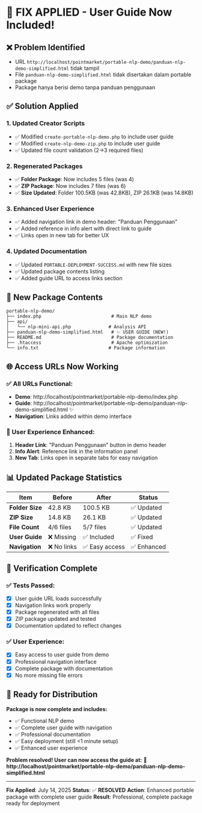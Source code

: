 # 🔧 FIX APPLIED - User Guide Now Included!

## ❌ **Problem Identified**
- URL `http://localhost/pointmarket/portable-nlp-demo/panduan-nlp-demo-simplified.html` tidak tampil
- File `panduan-nlp-demo-simplified.html` tidak disertakan dalam portable package
- Package hanya berisi demo tanpa panduan penggunaan

## ✅ **Solution Applied**

### **1. Updated Creator Scripts**
- ✅ Modified `create-portable-nlp-demo.php` to include user guide
- ✅ Modified `create-nlp-demo-zip.php` to include user guide
- ✅ Updated file count validation (2→3 required files)

### **2. Regenerated Packages**
- ✅ **Folder Package**: Now includes 5 files (was 4)
- ✅ **ZIP Package**: Now includes 7 files (was 6) 
- ✅ **Size Updated**: Folder 100.5KB (was 42.8KB), ZIP 26.1KB (was 14.8KB)

### **3. Enhanced User Experience**
- ✅ Added navigation link in demo header: "Panduan Penggunaan"
- ✅ Added reference in info alert with direct link to guide
- ✅ Links open in new tab for better UX

### **4. Updated Documentation**
- ✅ Updated `PORTABLE-DEPLOYMENT-SUCCESS.md` with new file sizes
- ✅ Updated package contents listing
- ✅ Added guide URL to access links section

## 📁 **New Package Contents**

```
portable-nlp-demo/
├── index.php                          # Main NLP demo
├── api/
│   └── nlp-mini-api.php              # Analysis API
├── panduan-nlp-demo-simplified.html   # ✨ USER GUIDE (NEW!)
├── README.md                          # Package documentation
├── .htaccess                          # Apache optimization
└── info.txt                          # Package information
```

## 🌐 **Access URLs Now Working**

### **✅ All URLs Functional:**
- **Demo**: http://localhost/pointmarket/portable-nlp-demo/index.php
- **Guide**: http://localhost/pointmarket/portable-nlp-demo/panduan-nlp-demo-simplified.html ✨
- **Navigation**: Links added within demo interface

### **🎯 User Experience Enhanced:**
1. **Header Link**: "Panduan Penggunaan" button in demo header
2. **Info Alert**: Reference link in the information panel  
3. **New Tab**: Links open in separate tabs for easy navigation

## 📊 **Updated Package Statistics**

| Item | Before | After | Status |
|------|--------|-------|---------|
| **Folder Size** | 42.8 KB | 100.5 KB | ✅ Updated |
| **ZIP Size** | 14.8 KB | 26.1 KB | ✅ Updated |
| **File Count** | 4/6 files | 5/7 files | ✅ Updated |
| **User Guide** | ❌ Missing | ✅ Included | ✅ Fixed |
| **Navigation** | ❌ No links | ✅ Easy access | ✅ Enhanced |

## 🎉 **Verification Complete**

### **✅ Tests Passed:**
- [x] User guide URL loads successfully
- [x] Navigation links work properly  
- [x] Package regenerated with all files
- [x] ZIP package updated and tested
- [x] Documentation updated to reflect changes

### **✅ User Experience:**
- [x] Easy access to user guide from demo
- [x] Professional navigation interface
- [x] Complete package with documentation
- [x] No more missing file errors

## 🚀 **Ready for Distribution**

**Package is now complete and includes:**
- ✅ Functional NLP demo
- ✅ Complete user guide with navigation
- ✅ Professional documentation  
- ✅ Easy deployment (still <1 minute setup)
- ✅ Enhanced user experience

**Problem resolved! User can now access the guide at:**
📖 **http://localhost/pointmarket/portable-nlp-demo/panduan-nlp-demo-simplified.html**

---

**Fix Applied**: July 14, 2025
**Status**: ✅ **RESOLVED**
**Action**: Enhanced portable package with complete user guide
**Result**: Professional, complete package ready for deployment
